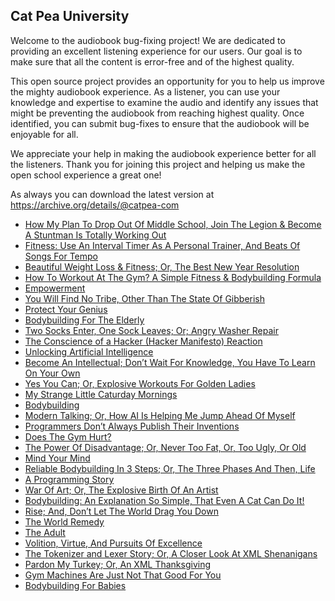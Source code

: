 Cat Pea University
---

Welcome to the audiobook bug-fixing project! We are dedicated to providing an excellent listening experience for our users. Our goal is to make sure that all the content is error-free and of the highest quality.

This open source project provides an opportunity for you to help us improve the mighty audiobook experience. As a listener, you can use your knowledge and expertise to examine the audio and identify any issues that might be preventing the audiobook from reaching highest quality. Once identified, you can submit bug-fixes to ensure that the audiobook will be enjoyable for all.

We appreciate your help in making the audiobook experience better for all the listeners. Thank you for joining this project and helping us make the open school experience a great one!

As always you can download the latest version at https://archive.org/details/@catpea-com

- [How My Plan To Drop Out Of Middle School, Join The Legion & Become A Stuntman Is Totally Working Out](docs/poem-1762.mp3)
- [Fitness: Use An Interval Timer As A Personal Trainer, And Beats Of Songs For Tempo](docs/poem-1761.mp3)
- [Beautiful Weight Loss & Fitness; Or, The Best New Year Resolution](docs/poem-1760.mp3)
- [How To Workout At The Gym? A Simple Fitness & Bodybuilding Formula](docs/poem-1759.mp3)
- [Empowerment](docs/poem-1758.mp3)
- [You Will Find No Tribe, Other Than The State Of Gibberish](docs/poem-1757.mp3)
- [Protect Your Genius](docs/poem-1756.mp3)
- [Bodybuilding For The Elderly](docs/poem-1755.mp3)
- [Two Socks Enter, One Sock Leaves; Or; Angry Washer Repair](docs/poem-1754.mp3)
- [The Conscience of a Hacker (Hacker Manifesto) Reaction](docs/poem-1753.mp3)
- [Unlocking Artificial Intelligence](docs/poem-1752.mp3)
- [Become An Intellectual; Don’t Wait For Knowledge, You Have To Learn On Your Own](docs/poem-1751.mp3)
- [Yes You Can; Or, Explosive Workouts For Golden Ladies](docs/poem-1750.mp3)
- [My Strange Little Caturday Mornings](docs/poem-1749.mp3)
- [Bodybuilding](docs/poem-1748.mp3)
- [Modern Talking; Or, How AI Is Helping Me Jump Ahead Of Myself](docs/poem-1747.mp3)
- [Programmers Don’t Always Publish Their Inventions](docs/poem-1746.mp3)
- [Does The Gym Hurt?](docs/poem-1745.mp3)
- [The Power Of Disadvantage; Or, Never Too Fat, Or, Too Ugly, Or Old](docs/poem-1744.mp3)
- [Mind Your Mind](docs/poem-1743.mp3)
- [Reliable Bodybuilding In 3 Steps; Or, The Three Phases And Then, Life](docs/poem-1742.mp3)
- [A Programming Story](docs/poem-1741.mp3)
- [War Of Art; Or, The Explosive Birth Of An Artist](docs/poem-1740.mp3)
- [Bodybuilding: An Explanation So Simple, That Even A Cat Can Do It!](docs/poem-1739.mp3)
- [Rise; And, Don’t Let The World Drag You Down](docs/poem-1738.mp3)
- [The World Remedy](docs/poem-1737.mp3)
- [The Adult](docs/poem-1736.mp3)
- [Volition, Virtue, And Pursuits Of Excellence](docs/poem-1735.mp3)
- [The Tokenizer and Lexer Story; Or, A Closer Look At XML Shenanigans](docs/poem-1734.mp3)
- [Pardon My Turkey; Or, An XML Thanksgiving](docs/poem-1733.mp3)
- [Gym Machines Are Just Not That Good For You](docs/poem-1732.mp3)
- [Bodybuilding For Babies](docs/poem-1731.mp3)


